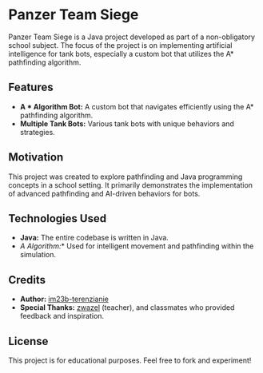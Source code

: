 # Panzer Team Siege

Panzer Team Siege is a Java project developed as part of a non-obligatory school subject. The focus of the project is on implementing artificial intelligence for tank bots, especially a custom bot that utilizes the A* pathfinding algorithm.

## Features

- **A * Algorithm Bot:** A custom bot that navigates efficiently using the A* pathfinding algorithm.
- **Multiple Tank Bots:** Various tank bots with unique behaviors and strategies.

## Motivation

This project was created to explore pathfinding and Java programming concepts in a school setting. It primarily demonstrates the implementation of advanced pathfinding and AI-driven behaviors for bots.

## Technologies Used

- **Java:** The entire codebase is written in Java.
- **A* Algorithm:** Used for intelligent movement and pathfinding within the simulation.

## Credits

- **Author:** [im23b-terenzianie](https://github.com/im23b-terenzianie)
- **Special Thanks:** [zwazel](https://github.com/zwazel) (teacher), and classmates who provided feedback and inspiration.

## License

This project is for educational purposes. Feel free to fork and experiment!

